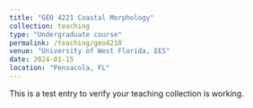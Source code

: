 ```yaml
---
title: "GEO 4221 Coastal Morphology"
collection: teaching
type: "Undergraduate course"
permalink: /teaching/geo4210
venue: "University of West Florida, EES"       
date: 2024-01-15                              
location: "Pensacola, FL"                      
---
```


This is a test entry to verify your teaching collection is working.